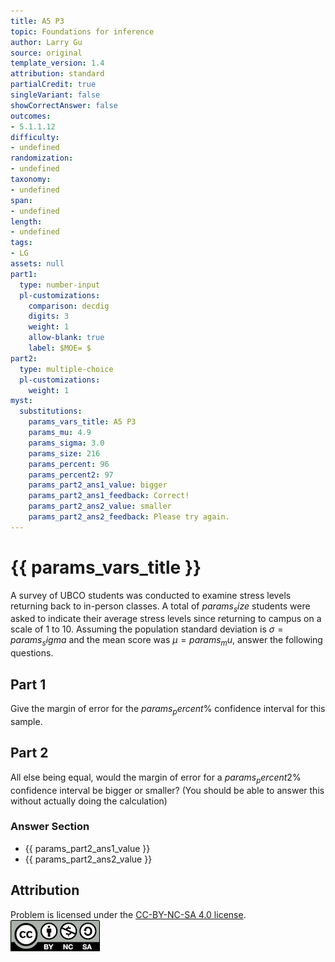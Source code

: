 ```yaml
---
title: A5 P3
topic: Foundations for inference
author: Larry Gu
source: original
template_version: 1.4
attribution: standard
partialCredit: true
singleVariant: false
showCorrectAnswer: false
outcomes:
- 5.1.1.12
difficulty:
- undefined
randomization:
- undefined
taxonomy:
- undefined
span:
- undefined
length:
- undefined
tags:
- LG
assets: null
part1:
  type: number-input
  pl-customizations:
    comparison: decdig
    digits: 3
    weight: 1
    allow-blank: true
    label: $MOE= $
part2:
  type: multiple-choice
  pl-customizations:
    weight: 1
myst:
  substitutions:
    params_vars_title: A5 P3
    params_mu: 4.9
    params_sigma: 3.0
    params_size: 216
    params_percent: 96
    params_percent2: 97
    params_part2_ans1_value: bigger
    params_part2_ans1_feedback: Correct!
    params_part2_ans2_value: smaller
    params_part2_ans2_feedback: Please try again.
---
```

# {{ params_vars_title }}
A survey of UBCO students was conducted to examine stress levels returning back to in-person classes. A total of ${{ params_size}}$ students were asked to indicate their average stress levels since returning to campus on a scale of $1$ to $10$. Assuming the population standard deviation is $\sigma = {{ params_sigma}}$ and the mean score was $\mu = {{ params_mu}}$, answer the following questions.

## Part 1

Give the margin of error for the ${{ params_percent}}$%  confidence interval for this sample.

## Part 2

All else being equal, would the margin of error for a ${{ params_percent2}}$% confidence interval be bigger or smaller? (You should be able to answer this without actually doing the calculation)

### Answer Section

- {{ params_part2_ans1_value }}
- {{ params_part2_ans2_value }}

## Attribution

Problem is licensed under the [CC-BY-NC-SA 4.0 license](https://creativecommons.org/licenses/by-nc-sa/4.0/).<br> ![The Creative Commons 4.0 license requiring attribution-BY, non-commercial-NC, and share-alike-SA license.](https://raw.githubusercontent.com/firasm/bits/master/by-nc-sa.png)